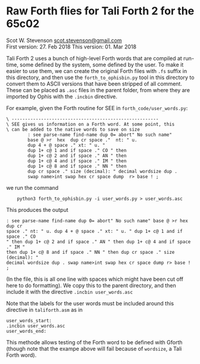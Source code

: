 # Raw Forth flies for Tali Forth 2 for the 65c02  
Scot W. Stevenson <scot.stevenson@gmail.com>   
First version: 27. Feb 2018
This version: 01. Mar 2018

Tali Forth 2 uses a bunch of high-level Forth words that are compiled at
run-time, some defined by the system, some defined by the user. To make it
easier to use them, we can create the original Forth files with `.fs` suffix in
this directory, and then use the `forth_to_ophisbin.py` tool in this directory
to convert them to ASCII versions that have been stripped of all comment. These
can be placed as `.asc` files in the parent folder, from where they are imported
by Ophis with the `.incbin` directive.

For example, given the Forth routine for SEE in `forth_code/user_words.py`:
```
\ -------------------------------------------------------
\ SEE gives us information on a Forth word. At some point, this
\ can be added to the native words to save on size
        : see parse-name find-name dup 0= abort" No such name"
        base @ >r  hex  dup cr space ."  nt: " u.
        dup 4 + @ space ." xt: " u. "
        dup 1+ c@ 1 and if space ." CO " then
        dup 1+ c@ 2 and if space ." AN " then
        dup 1+ c@ 4 and if space ." IM " then
        dup 1+ c@ 8 and if space ." NN " then
        dup cr space ." size (decimal): " decimal wordsize dup .
        swap name>int swap hex cr space dump  r> base ! ;
```
we run the command
```
	python3 forth_to_ophisbin.py -i user_words.py > user_words.asc
```
This produces the output
```
: see parse-name find-name dup 0= abort" No such name" base @ >r hex dup cr
space ." nt: " u. dup 4 + @ space ." xt: " u. " dup 1+ c@ 1 and if space ." CO
" then dup 1+ c@ 2 and if space ." AN " then dup 1+ c@ 4 and if space ." IM "
then dup 1+ c@ 8 and if space ." NN " then dup cr space ." size (decimal): "
decimal wordsize dup . swap name>int swap hex cr space dump r> base ! ; 
```
(In the file, this is all one line with spaces which might have been cut off
here to do formatting). We copy this to the parent directory, and then include
it with the directive `.incbin user_words.asc`

Note that the labels for the user words must be included around this directive
in `taliforth.asm` as in
```
user_words_start:
.incbin user_words.asc
user_words_end:
```

This methode allows testing of the Forth word to be defined with Gforth (though
note that the exampe above will fail because of `wordsize`, a Tali Forth word). 
